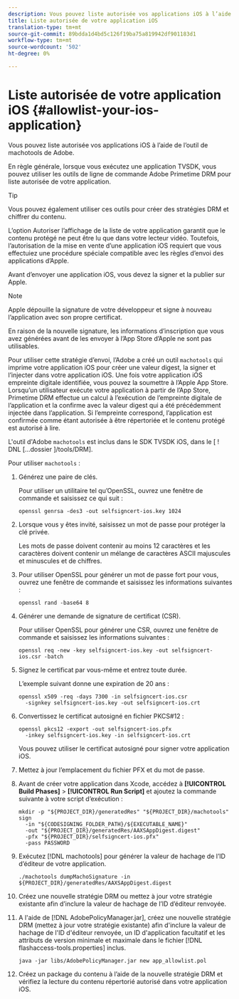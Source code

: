 ```yaml
---
description: Vous pouvez liste autorisée vos applications iOS à l’aide de l’outil de machotools de Adobe.
title: Liste autorisée de votre application iOS
translation-type: tm+mt
source-git-commit: 89bdda1d4bd5c126f19ba75a819942df901183d1
workflow-type: tm+mt
source-wordcount: '502'
ht-degree: 0%

---
```



# Liste autorisée de votre application iOS {#allowlist-your-ios-application}

Vous pouvez liste autorisée vos applications iOS à l’aide de l’outil de machotools de Adobe.

En règle générale, lorsque vous exécutez une application TVSDK, vous pouvez utiliser les outils de ligne de commande Adobe Primetime DRM pour liste autorisée de votre application.

>[!TIP]
>
>Vous pouvez également utiliser ces outils pour créer des stratégies DRM et chiffrer du contenu.

L’option Autoriser l’affichage de la liste de votre application garantit que le contenu protégé ne peut être lu que dans votre lecteur vidéo. Toutefois, l’autorisation de la mise en vente d’une application iOS requiert que vous effectuiez une procédure spéciale compatible avec les règles d’envoi des applications d’Apple.

Avant d’envoyer une application iOS, vous devez la signer et la publier sur Apple.

>[!NOTE]
>
>Apple dépouille la signature de votre développeur et signe à nouveau l’application avec son propre certificat.

En raison de la nouvelle signature, les informations d’inscription que vous avez générées avant de les envoyer à l’App Store d’Apple ne sont pas utilisables.

Pour utiliser cette stratégie d’envoi, l’Adobe a créé un outil `machotools` qui imprime votre application iOS pour créer une valeur digest, la signer et l’injecter dans votre application iOS. Une fois votre application iOS empreinte digitale identifiée, vous pouvez la soumettre à l’Apple App Store. Lorsqu’un utilisateur exécute votre application à partir de l’App Store, Primetime DRM effectue un calcul à l’exécution de l’empreinte digitale de l’application et la confirme avec la valeur digest qui a été précédemment injectée dans l’application. Si l’empreinte correspond, l’application est confirmée comme étant autorisée à être répertoriée et le contenu protégé est autorisé à lire.

L&#39;outil d&#39;Adobe `machotools` est inclus dans le SDK TVSDK iOS, dans le [ ! DNL [...dossier ]/tools/DRM].

Pour utiliser `machotools` :

1. Générez une paire de clés.

   Pour utiliser un utilitaire tel qu’OpenSSL, ouvrez une fenêtre de commande et saisissez ce qui suit :

   ```shell
   openssl genrsa -des3 -out selfsigncert-ios.key 1024
   ```

1. Lorsque vous y êtes invité, saisissez un mot de passe pour protéger la clé privée.

   Les mots de passe doivent contenir au moins 12 caractères et les caractères doivent contenir un mélange de caractères ASCII majuscules et minuscules et de chiffres.
1. Pour utiliser OpenSSL pour générer un mot de passe fort pour vous, ouvrez une fenêtre de commande et saisissez les informations suivantes :

   ```shell
   openssl rand -base64 8
   ```

1. Générer une demande de signature de certificat (CSR).

   Pour utiliser OpenSSL pour générer une CSR, ouvrez une fenêtre de commande et saisissez les informations suivantes :

   ```shell
   openssl req -new -key selfsigncert-ios.key -out selfsigncert-ios.csr -batch
   ```

1. Signez le certificat par vous-même et entrez toute durée.

   L’exemple suivant donne une expiration de 20 ans :

   ```shell
   openssl x509 -req -days 7300 -in selfsigncert-ios.csr  
     -signkey selfsigncert-ios.key -out selfsigncert-ios.crt
   ```

1. Convertissez le certificat autosigné en fichier PKCS#12 :

   ```shell
   openssl pkcs12 -export -out selfsigncert-ios.pfx  
     -inkey selfsigncert-ios.key -in selfsigncert-ios.crt
   ```

   Vous pouvez utiliser le certificat autosigné pour signer votre application iOS.

1. Mettez à jour l’emplacement du fichier PFX et du mot de passe.
1. Avant de créer votre application dans Xcode, accédez à **[!UICONTROL Build Phases]** > **[!UICONTROL Run Script]** et ajoutez la commande suivante à votre script d’exécution :

   ```shell
   mkdir -p "${PROJECT_DIR}/generatedRes" "${PROJECT_DIR}/machotools" sign  
     -in "${CODESIGNING_FOLDER_PATH}/${EXECUTABLE_NAME}"  
     -out "${PROJECT_DIR}/generatedRes/AAXSAppDigest.digest"  
     -pfx "${PROJECT_DIR}/selfsigncert-ios.pfx"  
     -pass PASSWORD
   ```

1. Exécutez [!DNL machotools] pour générer la valeur de hachage de l’ID d’éditeur de votre application.

   ```shell
   ./machotools dumpMachoSignature -in ${PROJECT_DIR}/generatedRes/AAXSAppDigest.digest
   ```

1. Créez une nouvelle stratégie DRM ou mettez à jour votre stratégie existante afin d’inclure la valeur de hachage de l’ID d’éditeur renvoyée.
1. A l&#39;aide de [!DNL AdobePolicyManager.jar], créez une nouvelle stratégie DRM (mettez à jour votre stratégie existante) afin d&#39;inclure la valeur de hachage de l&#39;ID d&#39;éditeur renvoyée, un ID d&#39;application facultatif et les attributs de version minimale et maximale dans le fichier [!DNL flashaccess-tools.properties] inclus.

   ```shell
   java -jar libs/AdobePolicyManager.jar new app_allowlist.pol
   ```

1. Créez un package du contenu à l’aide de la nouvelle stratégie DRM et vérifiez la lecture du contenu répertorié autorisé dans votre application iOS.
